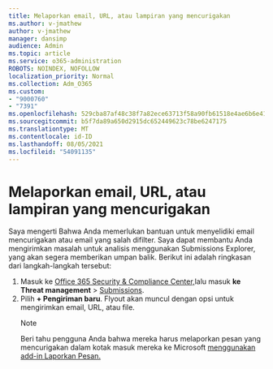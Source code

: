 ```yaml
---
title: Melaporkan email, URL, atau lampiran yang mencurigakan
ms.author: v-jmathew
author: v-jmathew
manager: dansimp
audience: Admin
ms.topic: article
ms.service: o365-administration
ROBOTS: NOINDEX, NOFOLLOW
localization_priority: Normal
ms.collection: Adm_O365
ms.custom:
- "9000760"
- "7391"
ms.openlocfilehash: 529cba87af48c38f7a82ece63713f58a90fb61518e4ae6b6e41f0b4905dcd5ae
ms.sourcegitcommit: b5f7da89a650d2915dc652449623c78be6247175
ms.translationtype: MT
ms.contentlocale: id-ID
ms.lasthandoff: 08/05/2021
ms.locfileid: "54091135"
---
```

# <a name="report-suspicious-emails-urls-or-attachments"></a>Melaporkan email, URL, atau lampiran yang mencurigakan

Saya mengerti Bahwa Anda memerlukan bantuan untuk menyelidiki email mencurigakan atau email yang salah difilter. Saya dapat membantu Anda mengirimkan masalah untuk analisis menggunakan Submissions Explorer, yang akan segera memberikan umpan balik. Berikut ini adalah ringkasan dari langkah-langkah tersebut:

1. Masuk ke [Office 365 Security & Compliance Center,](https://go.microsoft.com/fwlink/p/?linkid=2077143)lalu masuk **ke Threat management**  >  [Submissions](https://go.microsoft.com/fwlink/?linkid=2101521).
2. Pilih **+ Pengiriman baru**. Flyout akan muncul dengan opsi untuk mengirimkan email, URL, atau file.
    > [!NOTE]
    > Beri tahu pengguna Anda bahwa mereka harus melaporkan pesan yang mencurigakan dalam kotak masuk mereka ke Microsoft [menggunakan add-in Laporkan Pesan.](https://go.microsoft.com/fwlink/?linkid=2092385)
